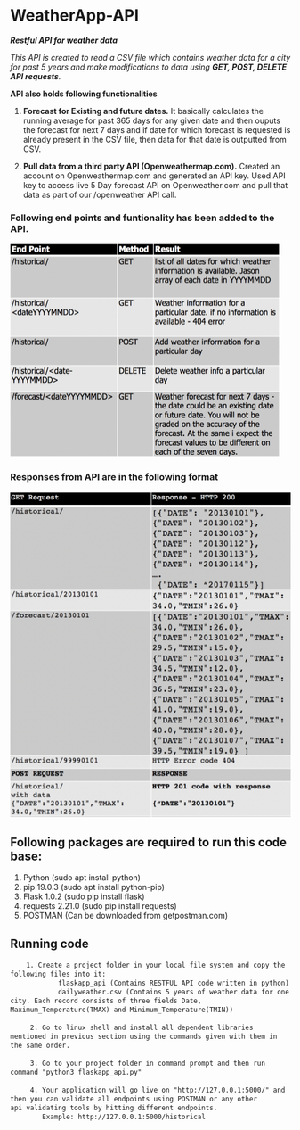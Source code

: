 # WeatherApp-API
**_Restful API for weather data_**

_This API is created to read a CSV file which contains weather data for a city for past 5 years and make modifications to data using **GET, POST, DELETE API requests**._

**API also holds following functionalities** 

1. **Forecast for Existing and future dates.**
   It basically calculates the running average for past 365 days for any given date and then ouputs the forecast for next 7 days and if date for which forecast is requested is already present in the CSV file, then data for that date is outputted from CSV.
    
2. **Pull data from a third party API (Openweathermap.com).**
    Created an account on Openweathermap.com and generated an API key.
    Used API key to access live 5 Day forecast API on Openweather.com and pull that data as part of our /openweather API call. 

### Following end points and funtionality has been added to the API.

   ![alt text](https://github.com/shubhamg14/WeatherApp-API/blob/master/images/endpoint-descriptions.PNG)

### Responses from API are in the following format

   ![alt text](https://github.com/shubhamg14/WeatherApp-API/blob/master/images/api-responses.PNG)


## Following packages are required to run this code base:
1. Python (sudo apt install python)
2. pip 19.0.3 (sudo apt install python-pip)
3. Flask 1.0.2 (sudo pip install flask)
4. requests 2.21.0 (sudo pip install requests)
5. POSTMAN (Can be downloaded from getpostman.com)

## Running code 
        1. Create a project folder in your local file system and copy the following files into it:
                flaskapp_api (Contains RESTFUL API code written in python)
                dailyweather.csv (Contains 5 years of weather data for one city. Each record consists of three fields Date,                             Maximum_Temperature(TMAX) and Minimum_Temperature(TMIN)) 
           
         2. Go to linux shell and install all dependent libraries mentioned in previous section using the commands given with them in               the same order.
         
         3. Go to your project folder in command prompt and then run command "python3 flaskapp_api.py"
         
         4. Your application will go live on "http://127.0.0.1:5000/" and then you can validate all endpoints using POSTMAN or any other             api validating tools by hitting different endpoints.
            Example: http://127.0.0.1:5000/historical

